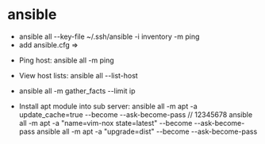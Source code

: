# ansible

-   ansible all --key-file ~/.ssh/ansible -i inventory -m ping
-   add ansible.cfg =>

*   Ping host: ansible all -m ping

*   View host lists: ansible all --list-host
*   ansible all -m gather_facts --limit ip
*   Install apt module into sub server: ansible all -m apt -a update_cache=true --become --ask-become-pass // 12345678
    ansible all -m apt -a "name=vim-nox state=latest" --become --ask-become-pass
    ansible all -m apt -a "upgrade=dist" --become --ask-become-pass
